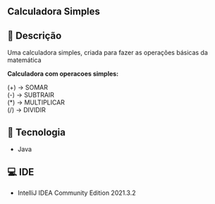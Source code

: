 ## Calculadora Simples



## 📝 Descrição

Uma calculadora simples, criada para fazer as operações básicas da matemática 


**Calculadora com operacoes simples:**

 (+)  → SOMAR                                                                 
 (-) → SUBTRAIR  
 (*) → MULTIPLICAR                                                                                                                                                
 (/) → DIVIDIR


## 🚀 Tecnologia
* Java


## 💻 IDE
* IntelliJ IDEA Community Edition 2021.3.2
